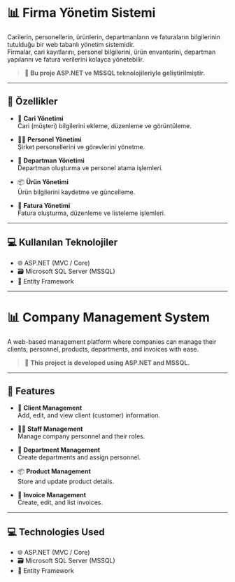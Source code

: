 # 📊 Firma Yönetim Sistemi

Carilerin, personellerin, ürünlerin, departmanların ve faturaların bilgilerinin tutulduğu bir web tabanlı yönetim sistemidir.  
Firmalar, cari kayıtlarını, personel bilgilerini, ürün envanterini, departman yapılarını ve fatura verilerini kolayca yönetebilir.

> 🔧 **Bu proje ASP.NET ve MSSQL teknolojileriyle geliştirilmiştir.**

---

## 🧩 Özellikler

- 👥 **Cari Yönetimi**  
  Cari (müşteri) bilgilerini ekleme, düzenleme ve görüntüleme.

- 🧑‍💼 **Personel Yönetimi**  
  Şirket personellerini ve görevlerini yönetme.

- 🏢 **Departman Yönetimi**  
  Departman oluşturma ve personel atama işlemleri.

- 📦 **Ürün Yönetimi**  
  Ürün bilgilerini kaydetme ve güncelleme.

- 🧾 **Fatura Yönetimi**  
  Fatura oluşturma, düzenleme ve listeleme işlemleri.

---

## 💻 Kullanılan Teknolojiler

- 🌐 ASP.NET (MVC / Core)
- 🗃️ Microsoft SQL Server (MSSQL)
- 📁 Entity Framework
  
---

# 📊 Company Management System

A web-based management platform where companies can manage their clients, personnel, products, departments, and invoices with ease.

> 🔧 **This project is developed using ASP.NET and MSSQL.**

---

## 🧩 Features

- 👥 **Client Management**  
  Add, edit, and view client (customer) information.

- 🧑‍💼 **Staff Management**  
  Manage company personnel and their roles.

- 🏢 **Department Management**  
  Create departments and assign personnel.

- 📦 **Product Management**  
  Store and update product details.

- 🧾 **Invoice Management**  
  Create, edit, and list invoices.

---

## 💻 Technologies Used

- 🌐 ASP.NET (MVC / Core)
- 🗃️ Microsoft SQL Server (MSSQL)
- 📁 Entity Framework
